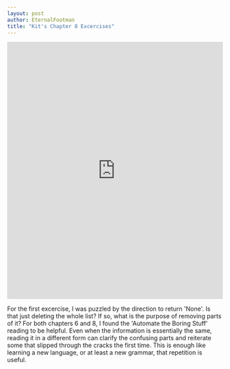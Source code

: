 ```yaml
---
layout: post
author: EternalFootman
title: "Kit's Chapter 8 Excercises"
---
```


<iframe src="https://trinket.io/embed/python/7cc51c1b17?start=result" width="100%" height="600" frameborder="0" marginwidth="0" marginheight="0" allowfullscreen></iframe>

For the first excercise, I was puzzled by the direction to return 'None'. Is that just deleting the whole list? If so, what is the purpose of removing parts of it?
For both chapters 6 and 8, I found the 'Automate the Boring Stuff' reading to be helpful. Even when the information is essentially the same, reading it in a different form can clarify the confusing parts and reiterate some that slipped through the cracks the first time. This is enough like learning a new language, or at least a new grammar, that repetition is useful.
